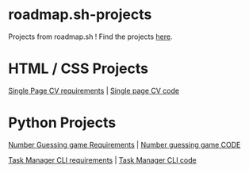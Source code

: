 # roadmap.sh-projects
Projects from roadmap.sh !
Find the projects [here](https://roadmap.sh/projects/).

# HTML / CSS Projects
[Single Page CV requirements](https://roadmap.sh/projects/single-page-cv) |
[Single page CV code](https://github.com/Fergaku/roadmap.sh-projects/blob/main/cv_proyecto.html)
# Python Projects
[Number Guessing game Requirements](https://roadmap.sh/projects/number-guessing-game) |
[Number guessing game CODE](https://github.com/Fergaku/roadmap.sh-projects/blob/main/cv_proyecto.html)

[Task Manager CLI requirements](https://roadmap.sh/projects/task-tracker) |
[Task Manager CLI code](https://github.com/Fergaku/roadmap.sh-projects/blob/main/task_manager.py)
